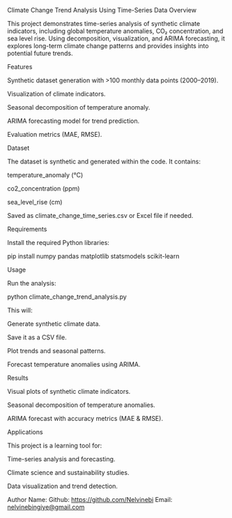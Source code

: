 Climate Change Trend Analysis Using Time-Series Data
Overview

This project demonstrates time-series analysis of synthetic climate indicators, including global temperature anomalies, CO₂ concentration, and sea level rise. Using decomposition, visualization, and ARIMA forecasting, it explores long-term climate change patterns and provides insights into potential future trends.

Features

Synthetic dataset generation with >100 monthly data points (2000–2019).

Visualization of climate indicators.

Seasonal decomposition of temperature anomaly.

ARIMA forecasting model for trend prediction.

Evaluation metrics (MAE, RMSE).

Dataset

The dataset is synthetic and generated within the code. It contains:

temperature_anomaly (°C)

co2_concentration (ppm)

sea_level_rise (cm)

Saved as climate_change_time_series.csv or Excel file if needed.

Requirements

Install the required Python libraries:

pip install numpy pandas matplotlib statsmodels scikit-learn

Usage

Run the analysis:

python climate_change_trend_analysis.py


This will:

Generate synthetic climate data.

Save it as a CSV file.

Plot trends and seasonal patterns.

Forecast temperature anomalies using ARIMA.

Results

Visual plots of synthetic climate indicators.

Seasonal decomposition of temperature anomalies.

ARIMA forecast with accuracy metrics (MAE & RMSE).

Applications

This project is a learning tool for:

Time-series analysis and forecasting.

Climate science and sustainability studies.

Data visualization and trend detection.


Author Name:
Github: https://github.com/Nelvinebi
Email: nelvinebingiye@gmail.com
